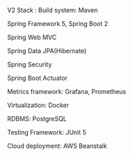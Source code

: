 V2 Stack :
Build system: Maven

Spring Framework 5, Spring Boot 2

Spring Web MVC

Spring Data JPA(Hibernate)

Spring Security

Spring Boot Actuator

Metrics framework: Grafana, Prometheus

Virtualization: Docker

RDBMS: PostgreSQL

Testing Framework: JUnit 5

Cloud deployment: AWS Beanstalk
